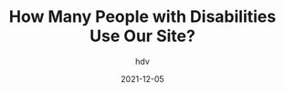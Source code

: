 ---
author: hdv
date: 2021-12-05
permalink: false
tags:
  - accessibility
target_url: https://hiddedevries.nl/en/blog/2021-12-05-how-many-people-with-disabilities-use-our-site
title: How Many People with Disabilities Use Our Site?
---